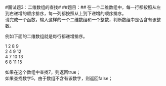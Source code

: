 #面试题3：二维数组的查找#
##题目：##
在一个二维数组中，每一行都按照从左到右递增的顺序排序，每一列都按照从上到下递增的顺序排序。  
请完成一个函数，输入这样的一个二维数组和一个整数，判断数组中是否含有该整数。  

例如下面的二维数组就是每行都递增排序。

1	2	8	9  
2	4	9	12  
4	7	10	13  
6	8	11	15  

如果在这个数组中查找7，则返回true；  
如果查找数字5，由于数组不含有该数字，则返回false；



